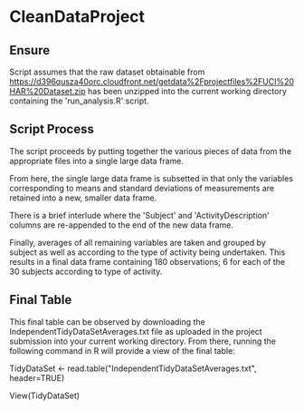 # CleanDataProject

## Ensure

Script assumes that the raw dataset obtainable from
https://d396qusza40orc.cloudfront.net/getdata%2Fprojectfiles%2FUCI%20HAR%20Dataset.zip 
has been unzipped into the current working directory containing the 'run_analysis.R' script.

## Script Process

The script proceeds by putting together the various pieces of data from the appropriate
files into a single large data frame.

From here, the single large data frame is subsetted in that only the variables
corresponding to means and standard deviations of measurements are retained into a new, smaller data frame.

There is a brief interlude where the 'Subject' and 'ActivityDescription' columns are re-appended to
the end of the new data frame.

Finally, averages of all remaining variables are taken and grouped by subject as well as according to
the type of activity being undertaken. This results in a final data frame containing 180 observations;
6 for each of the 30 subjects according to type of activity.

## Final Table

This final table can be observed by downloading the
IndependentTidyDataSetAverages.txt
file as uploaded in the project submission into your current working directory.
From there, running the following command in R will provide a view of the final table:

TidyDataSet <- read.table("IndependentTidyDataSetAverages.txt", header=TRUE)

View(TidyDataSet)